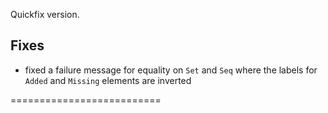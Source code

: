 Quickfix version.

## Fixes

 * fixed a failure message for equality on `Set` and `Seq` where the labels for `Added` and `Missing` elements are inverted


==========================

